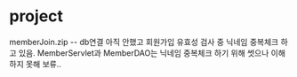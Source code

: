 # project

memberJoin.zip -- db연결 아직 안했고 회원가입 유효성 검사 중 닉네임 중복체크 하고 있음.
MemberServlet과 MemberDAO는 닉네임 중복체크 하기 위해 썻으나 이해하지 못해 보류..
